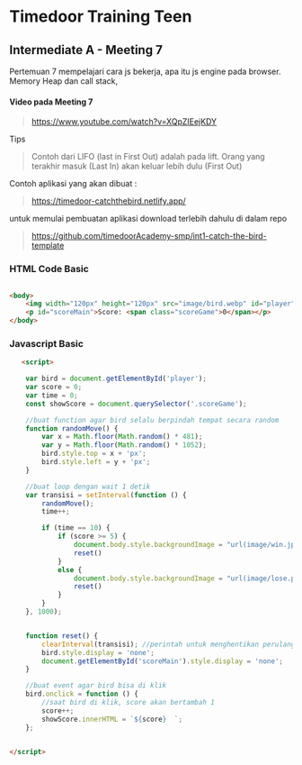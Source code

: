 # Timedoor Training Teen
## Intermediate A - Meeting 7

Pertemuan 7 mempelajari cara js bekerja, apa itu js engine pada browser. Memory Heap dan call stack, 
#### Video pada Meeting 7
>https://www.youtube.com/watch?v=XQpZIEejKDY 

Tips
>Contoh dari LIFO (last in First Out) adalah pada lift.
>Orang yang terakhir masuk (Last In) akan keluar lebih dulu (First Out)


Contoh aplikasi yang akan dibuat :
>https://timedoor-catchthebird.netlify.app/

untuk memulai pembuatan aplikasi download terlebih dahulu di dalam repo
>https://github.com/timedoorAcademy-smp/int1-catch-the-bird-template



###  HTML Code Basic

```html

<body>
    <img width="120px" height="120px" src="image/bird.webp" id="player">
    <p id="scoreMain">Score: <span class="scoreGame">0</span></p>
</body>
```



### Javascript Basic
```html
   <script>

    var bird = document.getElementById('player');
    var score = 0;
    var time = 0;
    const showScore = document.querySelector('.scoreGame');

    //buat function agar bird selalu berpindah tempat secara random
    function randomMove() {
        var x = Math.floor(Math.random() * 481);
        var y = Math.floor(Math.random() * 1052);
        bird.style.top = x + 'px';
        bird.style.left = y + 'px';
    }

    //buat loop dengan wait 1 detik
    var transisi = setInterval(function () {
        randomMove();
        time++;

        if (time == 10) {
            if (score >= 5) {
                document.body.style.backgroundImage = "url(image/win.jpg)";
                reset()
            }
            else {
                document.body.style.backgroundImage = "url(image/lose.png)";
                reset()
            }
        }
    }, 1000);


    function reset() {
        clearInterval(transisi); //perintah untuk menghentikan perulangan
        bird.style.display = 'none';
        document.getElementById('scoreMain').style.display = 'none';
    }

    //buat event agar bird bisa di klik
    bird.onclick = function () {
        //saat bird di klik, score akan bertambah 1
        score++;
        showScore.innerHTML = `${score}  `;
    };


</script>
```
